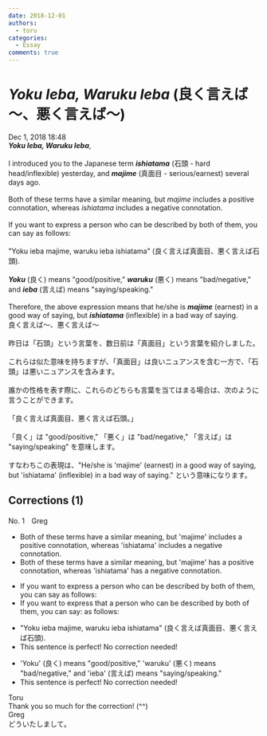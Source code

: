 ```yaml
---
date: 2018-12-01
authors:
  - toru
categories:
  - Essay
comments: true
---
```


# <strong><em>Yoku Ieba, Waruku Ieba</strong></em> (良く言えば～、悪く言えば～)
<div class="date">Dec 1, 2018 18:48</div>
<div id="post"><div id="body_show_ori">
<strong><em>Yoku Ieba, Waruku Ieba</strong></em>,<br/><br/>I introduced you to the Japanese term <strong><em>ishiatama</em></strong> (石頭 - hard head/inflexible) yesterday, and <strong><em>majime</em></strong> (真面目 - serious/earnest) several days ago.<br/><br/>Both of these terms have a similar meaning, but <em>majime</em> includes a positive connotation, whereas <em>ishiatama</em> includes a negative connotation.<br/><br/>If you want to express a person who can be described by both of them, you can say as follows:<br/><br/>"Yoku ieba majime, waruku ieba ishiatama" (良く言えば真面目、悪く言えば石頭).<br/><br/><strong><em>Yoku</em></strong> (良く) means "good/positive," <strong><em>waruku</em></strong> (悪く) means "bad/negative," and <strong><em>ieba</em></strong> (言えば) means "saying/speaking."<br/><br/>Therefore, the above expression means that he/she is <strong><em>majime</em></strong> (earnest) in a good way of saying, but <strong><em>ishiatama</em></strong> (inflexible) in a bad way of saying.
</div></div>

<!-- more -->

<div id="post_ja"><div id="body_show_mo">
良く言えば～、悪く言えば～<br/><br/>昨日は「石頭」という言葉を、数日前は「真面目」という言葉を紹介しました。<br/><br/>これらは似た意味を持ちますが、「真面目」は良いニュアンスを含む一方で、「石頭」は悪いニュアンスを含みます。<br/><br/>誰かの性格を表す際に、これらのどちらも言葉を当てはまる場合は、次のように言うことができます。<br/><br/>「良く言えば真面目、悪く言えば石頭。」<br/><br/>「良く」は "good/positive," 「悪く」は "bad/negative," 「言えば」は "saying/speaking" を意味します。<br/><br/>すなわちこの表現は、"He/she is 'majime' (earnest) in a good way of saying, but 'ishiatama' (inflexible) in a bad way of saying." という意味になります。
</div></div>

## Corrections (1)
<div id="block"><div class="first_name"> No. 1　<span class="just_name">Greg</span></div><div id="block2">
<ul class="correction_field">
<li class="incorrect">Both of these terms have a similar meaning, but 'majime' includes a positive connotation, whereas 'ishiatama' includes a negative connotation.</li>
<li class="corrected correct">
Both of these terms have a similar meaning, but 'majime' <span class="f_blue">has</span> a positive connotation, whereas 'ishiatama' <span class="f_blue">has</span> a negative connotation.
</li>
</ul>
<ul class="correction_field">
<li class="incorrect">If you want to express a person who can be described by both of them, you can say as follows:</li>
<li class="corrected correct">
If you want to express <span class="f_blue">that</span> a person <span class="sline">who</span> can be described by both of them, you can say: <span class="sline">as follows:</span>
</li>
</ul>
<ul class="correction_field">
<li class="incorrect">"Yoku ieba majime, waruku ieba ishiatama" (良く言えば真面目、悪く言えば石頭).</li>
<li class="corrected perfect">This sentence is perfect! No correction needed!</li>
</ul>
<ul class="correction_field">
<li class="incorrect">'Yoku' (良く) means "good/positive," 'waruku' (悪く) means "bad/negative," and 'ieba' (言えば) means "saying/speaking."</li>
<li class="corrected perfect">This sentence is perfect! No correction needed!</li>
</ul>
</div><div class="name"><span class="just_name">Toru</span><br>
Thank you so much for the correction! (^^)
</div>
<div class="name"><span class="just_name">Greg</span><br>
どういたしまして。
</div>
</div>
